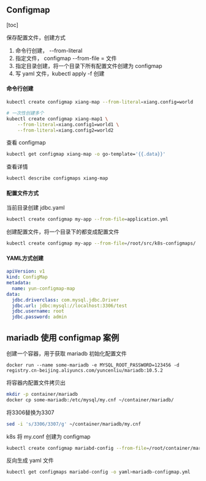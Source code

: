 ## Configmap

[toc]

保存配置文件，创建方式

1. 命令行创建， --from-literal
2. 指定文件， configmap --from-file = 文件
3. 指定目录创建，将一个目录下所有配置文件创建为 configmap
4. 写 yaml 文件，kubectl apply -f 创建



#### 命令行创建

```sh
kubectl create configmap xiang-map --from-literal=xiang.config=world

# 一次性创建多个
kubectl create configmap xiang-map1 \
	--from-literal=xiang.config1=world1 \
	--from-literal=xiang.config2=world2
```

查看 configmap

```sh
kubectl get configmap xiang-map -o go-template='{{.data}}'
```

查看详情

```sh
kubectl describe configmaps xiang-map
```



#### 配置文件方式

当前目录创建 jdbc.yaml

```sh
kubectl create configmap my-app --from-file=application.yml
```

创建配置文件，将一个目录下的都变成配置文件

```sh
kubectl create configmap my-app --from-file=/root/src/k8s-configmaps/
```



#### YAML方式创建



```yaml
apiVersion: v1
kind: ConfigMap
metadata:
  name: yun-configmap-map
data:
  jdbc.driverclass: com.mysql.jdbc.Driver
  jdbc.url: jdbc:mysql://localhost:3306/test
  jdbc.username: root
  jdbc.password: admin
```



## mariadb 使用 configmap 案例

创建一个容器，用于获取 mariadb 初始化配置文件

```
docker run --name some-mariadb -e MYSQL_ROOT_PASSWORD=123456 -d  registry.cn-beijing.aliyuncs.com/yuncenliu/mariadb:10.5.2
```

将容器内配置文件拷贝出

```sh
mkdir -p container/mariadb
docker cp some-mariadb:/etc/mysql/my.cnf ~/container/mariadb/
```

将3306替换为3307

```sh
sed -i 's/3306/3307/g' ~/container/mariadb/my.cnf
```

k8s 将 my.conf 创建为 configmap

```sh
kubectl create configmap mariabd-config --from-file=/root/container/mariadb/my.cnf
```

反向生成 yaml 文件

```sh
kubectl get configmaps mariabd-config -o yaml>mariadb-configmap.yml
```



